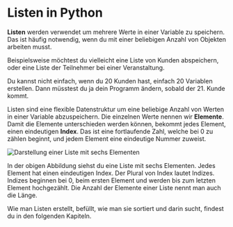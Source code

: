 # Listen in Python

**Listen** werden verwendet um mehrere Werte in einer Variable zu speichern.
Das ist häufig notwendig, wenn du mit einer beliebigen Anzahl von Objekten
arbeiten musst.

Beispielsweise möchtest du vielleicht eine Liste von Kunden abspeichern,
oder eine Liste der Teilnehmer bei einer Veranstaltung.

Du kannst nicht einfach, wenn du 20 Kunden hast, einfach 20 Variablen erstellen.
Dann müsstest du ja dein Programm ändern, sobald der 21. Kunde kommt.

Listen sind eine flexible Datenstruktur um eine beliebige Anzahl von Werten
in einer Variable abzuspeichern.
Die einzelnen Werte nennen wir **Elemente**.
Damit die Elemente unterschieden werden können, bekommt jedes Element,
einen eindeutigen **Index**. Das ist eine fortlaufende Zahl,
welche bei 0 zu zählen beginnt, und jedem Element eine eindeutige Nummer zuweist.

![Darstellung einer Liste mit sechs Elementen](./images/lists.png)

In der obigen Abbildung siehst du eine Liste mit sechs Elementen.
Jedes Element hat einen eindeutigen Index.
Der Plural von Index lautet Indizes.
Indizes beginnen bei 0, beim ersten Element und werden bis zum letzten
Element hochgezählt.
Die Anzahl der Elemente einer Liste nennt man auch die Länge.

Wie man Listen erstellt, befüllt, wie man sie sortiert und darin sucht,
findest du in den folgenden Kapiteln.










